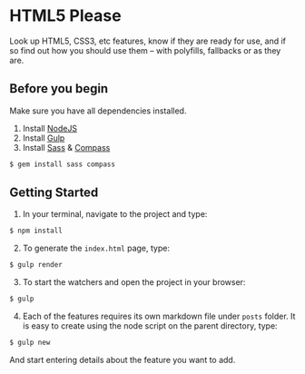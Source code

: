 # HTML5 Please

Look up HTML5, CSS3, etc features, know if they are ready for use, and if so find out how you should use them – with polyfills, fallbacks or as they are.

## Before you begin

Make sure you have all dependencies installed.

1. Install [NodeJS](http://nodejs.org/#download)
2. Install [Gulp](http://gulpjs.com)
2. Install [Sass](http://sass-lang.com/download.html) & [Compass](http://compass-style.org/)

  ```sh
  $ gem install sass compass
  ```

## Getting Started

1. In your terminal, navigate to the project and type:

  ```sh
  $ npm install
  ```

2. To generate the `index.html` page, type:

  ```sh
  $ gulp render
  ```

3. To start the watchers and open the project in your browser:

  ```sh
  $ gulp
  ```

4. Each of the features requires its own markdown file under `posts` folder. It is easy to create using the node script on the parent directory, type:

  ```sh
  $ gulp new
  ```

  And start entering details about the feature you want to add.
